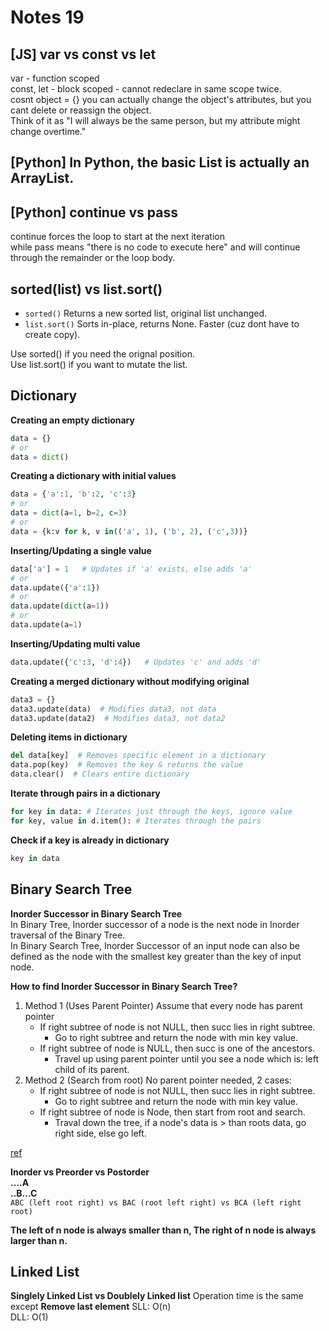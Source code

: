 # Notes 19


## [JS] var vs const vs let
var - function scoped  
const, let - block scoped - cannot redeclare in same scope twice.  
cosnt object = {} you can actually change the object's attributes, but you cant delete or reassign the object.  
Think of it as "I will always be the same person, but my attribute might change overtime."



## [Python] In Python, the basic List is actually an ArrayList. 

## [Python] continue vs pass
continue forces the loop to start at the next iteration  
while pass means "there is no code to execute here" and will continue through the remainder or the loop body.

## sorted(list) vs list.sort()  
* `sorted()` Returns a new sorted list, original list unchanged.
* `list.sort()` Sorts in-place, returns None. Faster (cuz dont have to create copy).  

Use sorted() if you need the orignal position.  
Use list.sort() if you want to mutate the list.

## Dictionary
**Creating an empty dictionary**
```python 
data = {} 
# or 
data = dict()
```
**Creating a dictionary with initial values**
```python
data = {'a':1, 'b':2, 'c':3}
# or
data = dict(a=1, b=2, c=3)
# or
data = {k:v for k, v in(('a', 1), ('b', 2), ('c',3))}
```
    
**Inserting/Updating a single value**
```python
data['a'] = 1   # Updates if 'a' exists, else adds 'a'
# or
data.update({'a':1})
# or
data.update(dict(a=1))
# or
data.update(a=1)
```
    
**Inserting/Updating multi value**
```python
data.update({'c':3, 'd':4})   # Updates 'c' and adds 'd'
```

**Creating a merged dictionary without modifying original**
```python
data3 = {}
data3.update(data)  # Modifies data3, not data
data3.update(data2)  # Modifies data3, not data2
```

**Deleting items in dictionary**
```python
del data[key]  # Removes specific element in a dictionary
data.pop(key)  # Removes the key & returns the value
data.clear()  # Clears entire dictionary
```

**Iterate through pairs in a dictionary**
```python
for key in data: # Iterates just through the keys, ignore value
for key, value in d.item(): # Iterates through the pairs
```

**Check if a key is already in dictionary**
```python
key in data
```

 
## Binary Search Tree
**Inorder Successor in Binary Search Tree**  
In Binary Tree, Inorder successor of a node is the next node in Inorder traversal of the Binary Tree.  
In Binary Search Tree, Inorder Successor of an input node can also be defined as the node with the smallest key greater than the key of input node.
    
**How to find Inorder Successor in Binary Search Tree?**  
1. Method 1 (Uses Parent Pointer)
    Assume that every node has parent pointer
    * If right subtree of node is not NULL, then succ lies in right subtree.
        - Go to right subtree and return the node with min key value.
    * If right subtree of node is NULL, then succ is one of the ancestors.
        - Travel up using parent pointer until you see a node which is: left child of its parent.
2. Method 2 (Search from root)
    No parent pointer needed, 2 cases:
    * If right subtree of node is not NULL, then succ lies in right subtree.
        - Go to right subtree and return the node with min key value.
    * If right subtree of node is Node, then start from root and search.
        - Traval down the tree, if a node's data is > than roots data, go right side, else go left.

[ref](https://www.geeksforgeeks.org/inorder-successor-in-binary-search-tree/)

**Inorder vs Preorder vs Postorder**  
**....A  
..B...C**  
`ABC (left root right) vs BAC (root left right) vs BCA (left right root)`

**The left of n node is always smaller than n, The right of n node is always larger than n.**


## Linked List
**Singlely Linked List vs Doublely Linked list**
Operation time is the same except **Remove last element**
SLL: O(n)  
DLL: O(1)  



